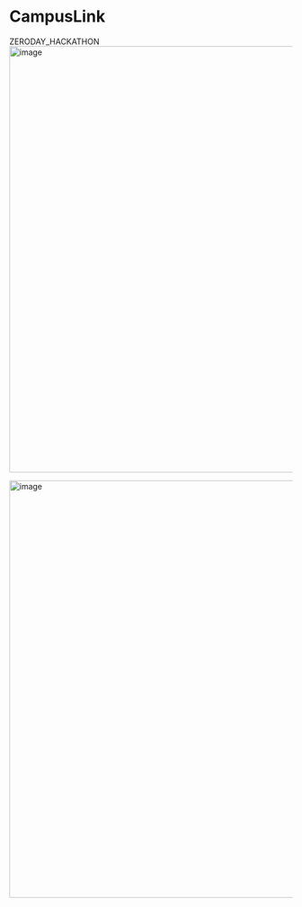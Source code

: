 # CampusLink
ZERODAY_HACKATHON
<img width="1679" height="758" alt="image" src="https://github.com/user-attachments/assets/0439cb4c-3345-4bcb-a993-99a17fad2fbc" />


<img width="1650" height="742" alt="image" src="https://github.com/user-attachments/assets/4f5ddbb7-afb0-4f5d-ae39-f8a58427b456" />


